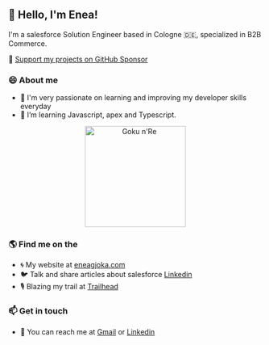 ## 👋 Hello, I'm Enea!
I'm a salesforce Solution Engineer based in Cologne 🇩🇪, specialized in B2B Commerce.

💖 [Support my projects on GitHub Sponsor](https://github.com/sponsors/eneag-sf)

### 😄 About me 
- 🔭 I'm very passionate on learning and improving my developer skills everyday
- 🌱 I’m learning Javascript, apex and Typescript.

<p align="center">
  <img src="[https://imgur.com/a/CGcHFlp" width="200" title="Goku n'Re">
</p>

### 🌎 Find me on the 
- 🌀 My website at [eneagjoka.com](https://eneagjoka.com)
- 🐦 Talk and share articles about salesforce [Linkedin](https://www.linkedin.com/in/eneagjoka/)
- 🎙️ Blazing my trail at [Trailhead](https://trailblazer.me/id/eneagjoka)

### 📫 Get in touch
- 📧 You can reach me at [Gmail](enea.gjoka@trailblazercgl.com) or [Linkedin](https://www.linkedin.com/in/eneagjoka/)
